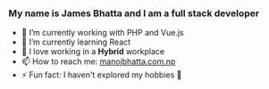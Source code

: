 ### My name is James Bhatta and I am a full stack developer

- 🔭 I’m currently working with PHP and Vue.js
- 🌱 I’m currently learning React
- 👯 I love working in a **Hybrid** workplace
- 📫 How to reach me: [manojbhatta.com.np](https://manojbhatta.com.np)
- ⚡ Fun fact: I haven't explored my hobbies 🤔
